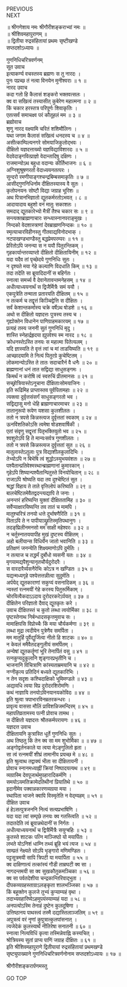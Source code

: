 PREVIOUS  
NEXT  
  
॥ श्रीगणेशाय नमः श्रीगौरीशङ्कराभ्यां नमः ॥  
॥ श्रीशिवमहापुराणम् ॥  
॥ द्वितीया रुद्रसंहितायां प्रथमः सृष्टीखण्डे  
सप्तदशोऽध्यायः ॥  
  
गुणनिधिचरित्रवर्णनम्  
सूत उवाच  
इत्याकर्ण्य वचस्तस्य ब्रह्मणः स तु नारदः ।  
पुनः पप्रच्छ तं नत्वा विनयेन मुनीश्वराः ॥ १ ॥  
नारद उवाच  
कदा गतो हि कैलासं शङ्‌करो भक्तवत्सलः ।  
क्व वा सखित्वं तस्यासीत् कुबेरेण महात्मना ॥ २ ॥  
किं चकार हरस्तत्र परिपूर्णः शिवाकृतिः ।  
एतत्सर्वं समाचक्ष्व परं कौतूहलं मम ॥ ३ ॥  
ब्रह्मोवाच  
शृणु नारद वक्ष्यामि चरितं शशिमौलिनः ।  
यथा जगाम कैलासं सखित्वं धनदस्य च ॥ ४ ॥  
असीत्काम्पिल्यनगरे सोमयाजिकुलोद्‌भवः ।  
दीक्षितो यज्ञदत्ताख्यो यज्ञविद्याविशारदः ॥ ५ ॥  
वेदवेदाङ्‌गवित्प्राज्ञो वेदान्तादिषु दक्षिणः ।  
राजमान्योऽथ बहुधा वदान्यः कीर्तिभाजनः ॥ ६ ॥  
अग्निशुश्रूषणरतो वेदाध्ययनतत्परः ।  
सुन्दरो रमणीयाङ्‌गश्चन्द्रबिम्बसमाकृतिः ॥ ७ ॥  
आसीद्‌गुणनिधिर्नाम दीक्षितस्यास्य वै सुतः ।  
कृतोपनयनः सोष्टौ विद्या जग्राह भूरिशः ॥  
अथ पित्रानभिज्ञातो द्यूतकर्मरतोऽभवत् । ८ ॥  
आदायादाय बहुशो वनं मातुः सकाशतः ।  
समदाद् द्यूतकारेभ्यो मैत्रीं तैश्च चकार सः ॥ ९ ॥  
सन्त्यक्तब्राह्मणाचारः सन्ध्यास्नानपराङ्मुखः ।  
निन्दको वेदशास्त्राणां देवब्राह्मणनिन्दकः ॥ १० ॥  
स्मृत्याचारविहीनस्तु गीतवाद्यविनोदभाक् ।  
नटपाखण्डभाण्डैस्तु बद्धप्रेमपरम्परः ॥ ११ ॥  
प्रेरितोऽपि जनन्या स न ययौ पितुरन्तिकम् ।  
गृहकार्यान्तरव्याप्तो दीक्षितो दीक्षितायिनीम् ॥ १२ ॥  
यदा यदैव तां पृच्छेदये गुणनिधिः सुतः ।  
न दृश्यते मया गेहे कल्याणि विदधाति किम् ॥ १३ ॥  
तदा तदेति सा ब्रूयादिदानीं स बहिर्गतः ।  
स्नात्वा समर्च्य वै देवानेतावन्तमनेहसम् ॥ १४ ॥  
अधीत्याध्ययनार्थं स द्विजैर्मित्रैः समं ययौ ।  
एकपुत्रेति तन्माता प्रतारयति दीक्षितम् ॥ १५ ॥  
न तत्कर्म च तद्वृत्तं किञ्चिद्वेत्ति स दीक्षितः ।  
सर्वं केशान्तकर्मास्य चक्रे वर्षेऽथ षोडशे ॥ १६ ॥  
अथो स दीक्षितो यज्ञदत्तः पुत्रस्य तस्य च ।  
गृह्योक्तेन विधानेन पाणिग्राहमकारयम् ॥ १७ ॥  
प्रत्यहं तस्य जननी सुतं गुणनिधिं मृदु ।  
शास्ति स्नेहार्द्रहृदया ह्युपवेश्य स्म नारद ॥ १८ ॥  
क्रोधनस्तेऽस्ति तनयः स महात्मा पितेत्यलम् ।  
यदि ज्ञास्यति ते वृत्तं त्वां च मां ताडयिष्यति ॥ १९ ॥  
आच्छादयामि ते नित्यं पितुरग्रे कुचेष्टितम् ।  
लोकमान्योऽस्ति ते तातः सदाचारैर्न वै धनैः ॥ २० ॥  
ब्राह्मणानां धनं तात सद्विद्या साधुसङ्गमः ।  
किमर्थं न करोषि त्वं स्वरुचिं प्रीतमानसः ॥ २१ ॥  
सच्छ्रोत्रियास्तेऽनूचाना दीक्षिताःसोमयाजिनः ।  
इति रूढिमिह प्राप्तास्तव पूर्वपितामहाः ॥ २२ ॥  
त्यक्त्वा दुर्वृत्तसंसर्गं साधुसङ्‌गरतो भव ।  
सद्विद्यासु मनो धेहि ब्राह्मणाचारमाचर ॥ २३ ॥  
तातानुरूपो रूपेण यशसा कुलशीलतः ।  
ततो न त्रपसे किन्नस्त्यज दुर्वृत्ततां स्वकाम् ॥ २४ ॥  
ऊनविंशतिकोऽसि त्वमेषा षोडशवार्षिकी ।  
एतां संवृणु सद्वृत्तां पितृभक्तियुतो भव ॥ २५ ॥  
श्वशुरोऽपि हि ते मान्यःसर्वत्र गुणशीलतः ।  
ततो न त्रपसे किन्नस्त्यज दुर्वृत्ततां सुत ॥ २६ ॥  
मातुलास्तेऽतुलाः पुत्र विद्याशीलकुलादिभिः ।  
तेभ्योऽपि न बिभेषि त्वं शुद्धोऽस्युभयवंशतः ॥ २७ ॥  
पश्यैतान्प्रतिवेश्मस्थान्ब्राह्मणानां कुमारकान् ।  
गृहेऽपि शिष्यान्पश्यैतान्पितुस्ते विनयोचितान् ॥ २८ ॥  
राजाऽपि श्रोष्यति यदा तव दुश्चेष्टितं सुत ।  
श्रद्धां विहाय ते ताते वृत्तिलोपं करिष्यति ॥ २९ ॥  
बालचेष्टितमेवैतद्वदन्त्यद्यापि ते जनाः ।  
अनन्तरं हरिष्यन्ति युक्तां दीक्षिततामिह ॥ ३० ॥  
सर्वेप्याक्षारयिष्यन्ति तव तातं च मामपि ।  
मातुश्चरित्रं तनयो धत्ते दुर्भाषणैरिति ॥ ३१ ॥  
पिताऽपि ते न पापीयाञ्छ्रुतिस्मृतिपथानुगः ।  
तदङ्‌घ्रिलीनमनसो मम साक्षी महेश्वरः ॥ ३२ ॥  
न चर्तुस्नातययापीह मुखं दुष्टस्य वीक्षितम् ।  
अहो बलीयान्स विधिर्येन जातो भवानिति ॥ ३३ ॥  
प्रतिक्षणं जनन्येति शिक्ष्यमाणोऽपि दुर्मतिः ।  
न तत्याज च तद्धर्मं दुर्बोधो व्यसनी यतः ॥ ३४ ॥  
मृगयामद्यपैशुन्यानृतचौर्यदुरोदरैः ।  
स वारदारैर्व्यसनैरेभिः कोऽत्र न खण्डितः ॥ ३५ ॥  
यद्यन्मध्यगृहे पश्येत्तत्तन्नीत्वा सुदुर्मतिः ।  
अर्पयेद् द्यूतकाराणां सकुप्यं वसनादिकम् ॥ ३६ ॥  
न्यस्तां रत्नमयीं गेहे करस्य पितुरूर्मिकाम् ।  
चोरयित्वैकदाऽऽदाय दुरोदरकरेऽर्पयत् ॥ ३७ ॥  
दीक्षितेन परिज्ञातो दैवाद् द्यूतकृतः करे ।  
उवाच दीक्षितस्तं च कुतो लब्धा त्वयोर्मिका ॥ ३८ ॥  
पृष्टस्तेनाथ निर्बन्धादसकृत्तमुवाच सः ।  
मामाक्षिपसि विप्रोच्चैः किं मया चौर्यकर्मणा ॥ ३९ ॥  
लब्धा मुद्रा त्वदीयेन पुत्रेणैव समर्पिता ।  
मम मातुर्हि पूर्वेद्युर्जित्वा नीतो हि शाटकः ॥ ४० ॥  
न केवलं ममैवैतदङ्‌गुलीयं समर्पितम् ।  
अन्येषां द्यूतकर्तॄणां भूरि तेनार्पितं वसु ॥ ४१ ॥  
रत्नकुप्यदुकूलानि शृङ्‌गारप्रभृतीनि च ।  
भाजनानि विचित्राणि कांस्यताम्रमयानि च ॥ ४२ ॥  
नग्नीकृत्य प्रतिदिनं बध्यते द्यूतकारिभिः ।  
न तेन सदृशः कश्चिदाक्षिको भूमिमण्डले ॥ ४३ ॥  
अद्यावधि त्वया विप्र दुरोदरशिरोमणिः ।  
कथं नाज्ञायि तनयोऽविनयानयकोविदः ॥ ४४ ॥  
इति श्रुत्वा त्रपाभारविनम्रतरकन्धरः ।  
प्रावृत्य वाससा मौलिं प्राविशन्निजमन्दिरम् ॥ ४५ ॥  
महापतिव्रतामस्य पत्नी प्रोवाच तामथ ।  
स दीक्षितो यज्ञदत्तः श्रौतकर्मपरायणः ॥ ४६ ॥  
यज्ञदत्त उवाच  
दीक्षितायनि कुत्रास्ति धूर्ते गुणनिधिः सुतः ।  
अथ तिष्ठतु किं तेन क्व सा मम शुभोर्मिका ॥ ॥ ४७ ॥  
अङ्‌गोद्वर्तनकाले या त्वया मेऽङ्‌गुलितो हृता ।  
सा त्वं रत्नमयीं शीघ्रं तामानीय प्रयच्छ मे ॥ ४८ ॥  
इति श्रुत्वाथ तद्वाक्यं भीता सा दीक्षितायनी ।  
प्रोवाच स्नानमध्याह्नीं क्रियां निष्पादयत्यथ ॥ ४९ ॥  
व्यग्रास्मि देवपूजार्थमुपहारादिकर्मणि ।  
समयोऽयमतिक्रामेदतिथीनां प्रियातिथे ॥ ५० ॥  
इदानीमेव पक्वान्नकारणव्यग्रया मया ।  
स्थापिता भाजने क्वापि विस्मृतेति न वेद्म्यहम् ॥ ५१ ॥  
दीक्षित उवाच  
हं हेऽसत्पुत्रजननि नित्यं सत्यप्रभाषिणि ।  
यदा यदा त्वां सम्पृछे तनयः क्व गतस्त्विति ॥ ५२ ॥  
तदातदेति त्वं ब्रूयान्नथेदानीं स निर्गतः ।  
अधीत्याध्ययनार्थं च द्वित्रैर्मित्रैः सयुग्बहिः ॥ ५३ ॥  
कुतस्ते शाटकः पत्नि माञ्जिष्ठो यो मयार्पितः ।  
लभते योऽनिशं धाम्नि तथ्यं ब्रूहि भयं त्यज ॥ ५४ ॥  
साम्प्रतं नेक्ष्यते सोऽपि भृङ्‌गारो मणिमण्डितः ।  
पट्टसूत्रमयी सापि त्रिपटी या मयार्पिता ॥ ५५ ॥  
क्व दाक्षिणात्यं तत्कांस्यं गौडी ताम्रघटी क्व सा ।  
नागदन्तमयी सा क्व सुखकौतुकमञ्चिका ॥ ५६ ॥  
क्व सा पर्वतदेशीया चन्द्रकान्तिरिवाद्‌भुता ।  
दीपकव्यग्रहस्ताग्राऽलङ्‌कृता शालभञ्जिका ॥ ५७ ॥  
किं बहूक्तेन कुलजे तुभ्यं कुप्याम्यहं वृथा ।  
तदाभ्यवहारिष्येऽहमुपयंस्याम्यहं यदा ॥ ५८ ॥  
अनपत्योऽस्मि तेनाहं दुष्टेन कुलदूषिणा ।  
उत्तिष्ठानय पाथस्त्वं तस्मै दद्यास्तिलाञ्जलिम् ॥ ५९ ॥  
अपुत्रत्वं वरं नॄणां कुपुत्रात्कुलपांसनात् ।  
त्यजेदेकं कुलस्यार्थे नीतिरेषा सनातनी ॥ ६० ॥  
स्नात्वा नित्यविधिं कृत्वा तस्मिन्नेवाह्नि कस्यचित् ।  
श्रोत्रियस्य सुतां प्राप्य पाणिं जग्राह दीक्षितः ॥ ६१ ॥  
इति श्रीशिवमहापुराणे द्वितीयायां रुद्रसंहितायां प्रथमखण्डे  
सृष्ट्युपाख्याने गुणनिधिचरित्रवर्णनोनाम सप्तदशोऽध्यायः ॥ १७ ॥  
  
  
श्रीगौरीशङ्करार्पणमस्तु  
  
GO TOP
